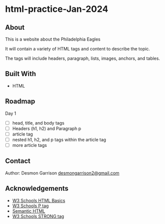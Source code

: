 # html-practice-Jan-2024

## About

This is a website about the Philadelphia Eagles

It will contain a variety of HTML tags and content to describe the topic.

The tags will include headers, paragraph, lists, images, anchors, and tables.

## Built With

- HTML

## Roadmap

Day 1

- [ ] head, title, and body tags
- [ ] Headers (h1, h2) and Paragraph p
- [ ] article tag
- [ ] nested h1, h2, and p tags within the article tag
- [ ] more article tags

## Contact

Author: Desmon Garrison desmongarrison2@gmail.com

## Acknowledgements

- [W3 Schools HTML Basics](https://www.w3schools.com/html/html_basic.asp)
- [W3 Schools P tag](https://www.w3schools.com/tags/tag_p.asp)
- [Semantic HTML](https://www.semrush.com/blog/semantic-html5-guide/)
- [W3 Schools STRONG tag](https://www.w3schools.com/tags/tag_strong.asp)
